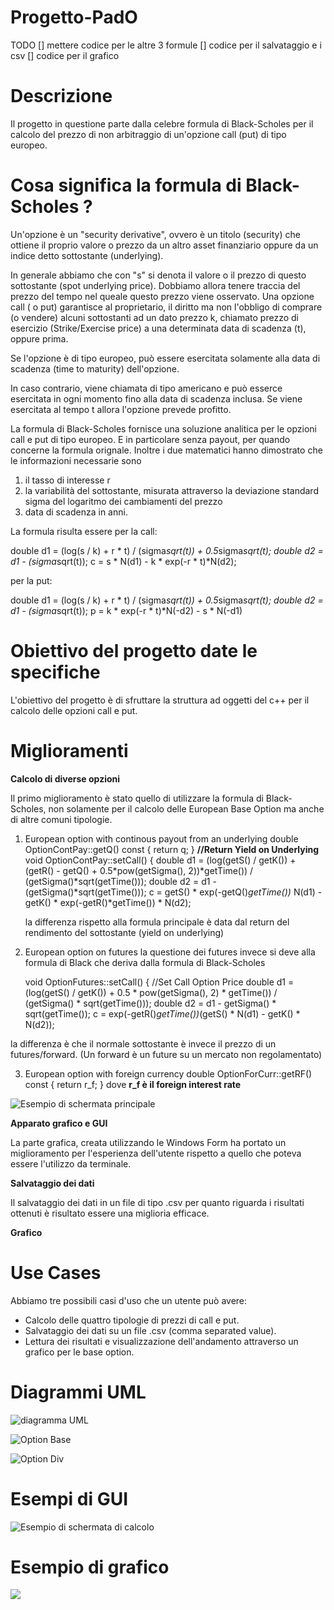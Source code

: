 # Progetto-PadO

TODO
[] mettere codice per le altre 3 formule
[] codice per il salvataggio e i csv
[] codice per il grafico


# **Descrizione**

Il progetto in questione parte dalla celebre formula di Black-Scholes per il calcolo del prezzo di non arbitraggio di un'opzione
call (put) di tipo europeo.

# Cosa significa la formula di Black-Scholes ?

Un'opzione è un "security derivative", ovvero è un titolo (security) che ottiene il proprio valore o prezzo da un altro asset finanziario oppure da un indice detto sottostante (underlying).

In generale abbiamo che con "s" si denota il valore o il prezzo di questo sottostante (spot underlying price). Dobbiamo allora tenere traccia del prezzo del tempo nel queale questo prezzo viene osservato.
Una opzione call ( o put) garantisce al proprietario, il diritto ma non l'obbligo di comprare (o vendere) alcuni sottostanti ad un dato prezzo k, chiamato prezzo di esercizio (Strike/Exercise price) a una determinata data di scadenza (t), oppure prima. 

Se l'opzione è di tipo europeo, può essere esercitata solamente alla data di scadenza (time to maturity) dell'opzione.

In caso contrario, viene chiamata di tipo americano e può esserce esercitata in ogni momento fino alla data di scadenza inclusa. Se viene esercitata al tempo t allora l'opzione prevede profitto. 

La formula di Black-Scholes fornisce una soluzione analitica per le opzioni call e put di tipo europeo. E in particolare senza payout, per quando concerne la formula orignale. 
Inoltre i due matematici hanno dimostrato che le informazioni necessarie sono
1) il tasso di interesse r
2) la variabilità del sottostante, misurata attraverso la deviazione standard sigma del logaritmo dei cambiamenti del prezzo 
3) data di scadenza in anni. 


La formula risulta essere per la call:

double d1 = (log(s / k) + r * t) / (sigma*sqrt(t)) + 0.5*sigma*sqrt(t);
	double d2 = d1 - (sigma*sqrt(t));
	c = s * N(d1) - k * exp(-r * t)*N(d2);

per la put:

double d1 = (log(s / k) + r * t) / (sigma*sqrt(t)) + 0.5*sigma*sqrt(t);
	double d2 = d1 - (sigma*sqrt(t));
	p = k * exp(-r * t)*N(-d2) - s * N(-d1)



# Obiettivo del progetto date le specifiche

L'obiettivo del progetto è di sfruttare la struttura ad oggetti del c++ per il calcolo delle opzioni call e put. 

# Miglioramenti

**Calcolo di diverse opzioni**

Il primo miglioramento è stato quello di utilizzare la formula di Black-Scholes, non solamente per il calcolo delle European Base Option ma anche di altre comuni tipologie.

1) European option with continous payout from an underlying
double OptionContPay::getQ() const { return q; } **//Return Yield on Underlying**
	void OptionContPay::setCall() {
	double d1 = (log(getS() / getK()) + (getR() - getQ() + 0.5*pow(getSigma(), 2))*getTime()) / (getSigma()*sqrt(getTime()));
	double d2 = d1 - (getSigma()*sqrt(getTime()));
	c = getS() * exp(-getQ()*getTime())* N(d1) - getK() * exp(-getR()*getTime()) * N(d2);
	
	la differenza rispetto alla formula principale è data dal return del rendimento del sottostante (yield on underlying) 
	
2) European option on futures 
	la questione dei futures invece si deve alla formula di Black che deriva dalla formula di Black-Scholes
	
	void OptionFutures::setCall() { //Set Call Option Price
	double d1 = (log(getS() / getK()) + 0.5 * pow(getSigma(), 2) * getTime()) / (getSigma() * sqrt(getTime()));
	double d2 = d1 - getSigma() * sqrt(getTime());
	c = exp(-getR()*getTime())*(getS() * N(d1) - getK() * N(d2));
	
la differenza è che il normale sottostante è invece il prezzo di un futures/forward. (Un forward è un future su un mercato non regolamentato) 


3) European option with foreign currency
	double OptionForCurr::getRF() const { return r_f; } dove **r_f è il foreign interest rate**

![Esempio di schermata principale](https://github.com/riccardobastiani/Progetto-PadO/blob/master/form1%20nuovo.PNG)

**Apparato grafico e GUI**

La parte grafica, creata utilizzando le Windows Form ha portato un miglioramento per l'esperienza dell'utente rispetto a quello che poteva essere l'utilizzo da terminale. 

**Salvataggio dei dati**

Il salvataggio dei dati in un file di tipo .csv per quanto riguarda i risultati ottenuti è risultato essere una miglioria efficace. 

**Grafico**

# Use Cases

Abbiamo tre possibili casi d'uso che un utente può avere:

- Calcolo delle quattro tipologie di prezzi di call e put.
- Salvataggio dei dati su un file .csv (comma separated value).
- Lettura dei risultati e visualizzazione dell'andamento attraverso un grafico per le base option. 

# Diagrammi UML

![diagramma UML](https://github.com/riccardobastiani/Progetto-PadO/blob/master/Image.png)

![Option Base](https://github.com/riccardobastiani/Progetto-PadO/blob/master/OptionBase.png)

![Option Div](https://github.com/riccardobastiani/Progetto-PadO/blob/master/OptionDiv.png)

# Esempi di GUI


![Esempio di schermata di calcolo](https://github.com/riccardobastiani/Progetto-PadO/blob/master/form2.png)

# Esempio di grafico

![](https://github.com/riccardobastiani/Progetto-PadO/blob/master/Graph1.png)




